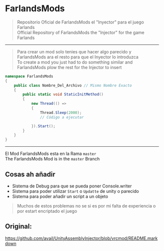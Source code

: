 # FarlandsMods
>Repositorio Oficial de FarlandsMods el "Inyector" para el juego Farlands  
>Official Repository of FarlandsMods the "Injector" for the game Farlands
---
>Para crear un mod solo tenies que hacer algo parecido y FarlandsMods ara el resto para que el Inyector lo introduzca  
>To create a mod you just had to do something similar and FarlandsMods plow the rest for the Injector to insert
```csharp
namespace FarlandsMods
{
    public class Nombre_Del_Archivo // Mismo Nombre Exacto
    {
        public static void StaticInitMethod()
        {
            new Thread(() =>
            {
                Thread.Sleep(2000); 
                // Código a ejecutar

            }).Start();
        }
    }
}
```
---
El Mod FarlandsMods esta en la Rama `master`  
The FarlandsMods Mod is in the `master` Branch
## Cosas ah añadir
* Sistema de Debug para que se pueda poner Console.writer
* Sistema para poder utilizar `Start` o `Updatte` de unity o parecido
* Sistema para poder añadir un script a un objeto
>Muchos de estos problemas no se si es por mi falta de experiencia o por estart encriptado el juego
## Original:
https://github.com/avail/UnityAssemblyInjector/blob/vrcmod/README.markdown
